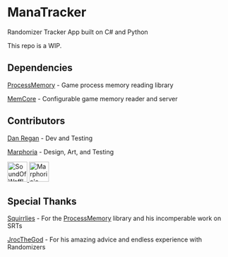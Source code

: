 # ManaTracker
 Randomizer Tracker App built on C# and Python

 This repo is a WIP.

## Dependencies
 [ProcessMemory](https://github.com/Squirrelies/ProcessMemory) - Game process memory reading library
 
 [MemCore](https://github.com/regananalytics/MemCore) - Configurable game memory reader and server


## Contributors
 [Dan Regan](https://github.com/regananalytics) - Dev and Testing

 [Marphoria](https://www.twitch.tv/marphoria) - Design, Art, and Testing

 <a href="https://www.twitch.tv/soundofwaffles">
  <img alt="SoundOfWaffles's Twitch" width="45px" src="https://static-cdn.jtvnw.net/jtv_user_pictures/b482da2d-59c3-4aad-ad95-0a02aa9f51f4-profile_image-70x70.png" />
</a>
 <a href="https://www.twitch.tv/marphoria">
  <img alt="Marphoria's Twitch" width="45px" src="https://static-cdn.jtvnw.net/jtv_user_pictures/eac0b584-e4ac-45e2-bda8-35625c7d5e5b-profile_image-70x70.png" />
</a>

## Special Thanks
 [Squirrlies](https://github.com/Squirrelies) - For the [ProcessMemory](https://github.com/Squirrelies/ProcessMemory) library and his incomperable work on SRTs

 [JrocTheGod](https://www.twitch.tv/jrocthegod) - For his amazing advice and endless experience with Randomizers
